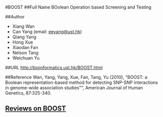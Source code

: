 #BOOST
##Full Name
BOolean Operation based Screening and Testing

##Author
* Xiang Wan
* Can Yang (email: eeyang@ust.hk)
* Qiang Yang
* Hong Xue
* Xiaodan Fan
* Nelson Tang
* Weichuan Yu

##URL
http://bioinformatics.ust.hk/BOOST.html

##Reference
Wan, Yang, Yang, Xue, Fan, Tang, Yu (2010), "BOOST: a Boolean representation-based method for detecting SNP-SNP interactions in genome-wide association studies"", American Journal of Human Genetics, 87:325-340.


## [Reviews on BOOST](https://github.com/gaow/genetic-analysis-software/issues/47)